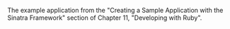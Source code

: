 The example application from the "Creating a Sample Application with the Sinatra Framework" section of Chapter 11, "Developing with Ruby".